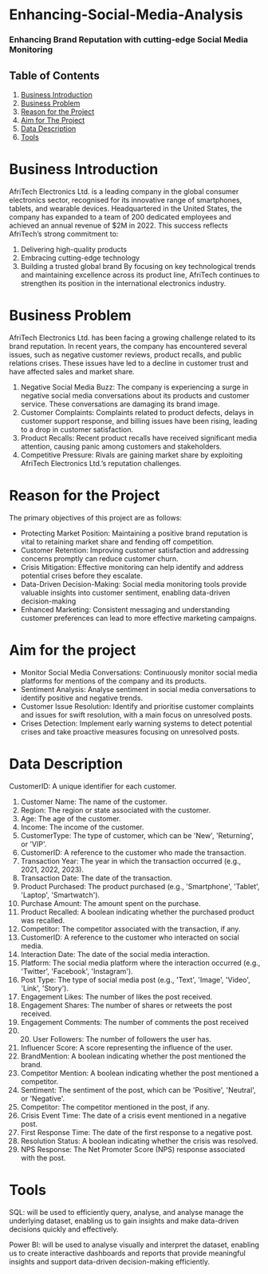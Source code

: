 # Enhancing-Social-Media-Analysis
### Enhancing Brand Reputation with cutting-edge Social Media Monitoring

## Table of Contents
1. [Business Introduction](business-introduction)
2. [Business Problem](business-problem)
3. [Reason for the Project](reason-for-the-project)
4. [Aim for The Project](aim-for-the-project)
5. [Data Description](data-description)
6. [Tools](tools)

# Business Introduction
AfriTech Electronics Ltd. is a leading company in the global consumer electronics sector, recognised for its innovative range of smartphones, tablets, and wearable devices.
Headquartered in the United States, the company has expanded to a team of 200 dedicated employees and achieved an annual revenue of $2M in 2022.
This success reflects AfriTech’s strong commitment to:
1. Delivering high-quality products
2. Embracing cutting-edge technology
3. Building a trusted global brand
By focusing on key technological trends and maintaining excellence across its product line, AfriTech continues to strengthen its position in the international electronics industry.

# Business Problem
AfriTech Electronics Ltd. has been facing a growing challenge related to its brand reputation. In recent years,
the company has encountered several issues, such as negative customer reviews, product recalls, and public
relations crises. These issues have led to a decline in customer trust and have affected sales and market share.
1. Negative Social Media Buzz: The company is experiencing a surge in negative social media
conversations about its products and customer service. These conversations are damaging its brand
image.
2. Customer Complaints: Complaints related to product defects, delays in customer support response,
and billing issues have been rising, leading to a drop in customer satisfaction.
3. Product Recalls: Recent product recalls have received significant media attention, causing panic
among customers and stakeholders.
4. Competitive Pressure: Rivals are gaining market share by exploiting AfriTech Electronics Ltd.’s
reputation challenges.

# Reason for the Project
The primary objectives of this project are as follows:
- Protecting Market Position: Maintaining a positive brand reputation is vital to retaining market
share and fending off competition.
- Customer Retention: Improving customer satisfaction and addressing concerns promptly can reduce
customer churn.
- Crisis Mitigation: Effective monitoring can help identify and address potential crises before they
escalate.
- Data-Driven Decision-Making: Social media monitoring tools provide valuable insights into
customer sentiment, enabling data-driven decision-making
- Enhanced Marketing: Consistent messaging and understanding customer preferences can lead to
more effective marketing campaigns.

# Aim for the project
- Monitor Social Media Conversations: Continuously monitor social media platforms for mentions of the
company and its products.
- Sentiment Analysis: Analyse sentiment in social media conversations to identify positive and negative
trends.
- Customer Issue Resolution: Identify and prioritise customer complaints and issues for swift resolution, with a main focus on unresolved posts.
- Crises Detection: Implement early warning systems to detect potential crises and take proactive measures
focusing on unresolved posts.

# Data Description 
CustomerID: A unique identifier for each customer.
1. Customer Name: The name of the customer.
2. Region: The region or state associated with the customer.
3. Age: The age of the customer.
4. Income: The income of the customer.
5. CustomerType: The type of customer, which can be 'New', 'Returning', or 'VIP'.
6. CustomerID: A reference to the customer who made the transaction.
7. Transaction Year: The year in which the transaction occurred (e.g., 2021, 2022, 2023).
8. Transaction Date: The date of the transaction.
9. Product Purchased: The product purchased (e.g., 'Smartphone', 'Tablet', 'Laptop', 'Smartwatch').
10. Purchase Amount: The amount spent on the purchase.
11. Product Recalled: A boolean indicating whether the purchased product was recalled.
12. Competitor: The competitor associated with the transaction, if any.
13. CustomerID: A reference to the customer who interacted on social media.
14. Interaction Date: The date of the social media interaction.
15. Platform: The social media platform where the interaction occurred (e.g., 'Twitter', 'Facebook',
'Instagram').
16. Post Type: The type of social media post (e.g., 'Text', 'Image', 'Video', 'Link', 'Story').
17. Engagement Likes: The number of likes the post received.
18. Engagement Shares: The number of shares or retweets the post received.
19. Engagement Comments: The number of comments the post received 
20. 20.  User Followers: The number of followers the user has.
21. Influencer Score: A score representing the influence of the user.
22. BrandMention: A boolean indicating whether the post mentioned the brand.
23. Competitor Mention: A boolean indicating whether the post mentioned a competitor.
24. Sentiment: The sentiment of the post, which can be 'Positive', 'Neutral', or 'Negative'.
25. Competitor: The competitor mentioned in the post, if any.
26. Crisis Event Time: The date of a crisis event mentioned in a negative post.
27. First Response Time: The date of the first response to a negative post.
28. Resolution Status: A boolean indicating whether the crisis was resolved.
29.  NPS Response: The Net Promoter Score (NPS) response associated with the post.

# Tools 
SQL: will be used to efficiently query, analyse, and analyse
manage the underlying dataset, enabling us to gain
insights and make data-driven decisions quickly
and effectively.

Power BI: will be used to analyse visually and
interpret the dataset, enabling us to create
interactive dashboards and reports that provide
meaningful insights and support data-driven
decision-making efficiently.



